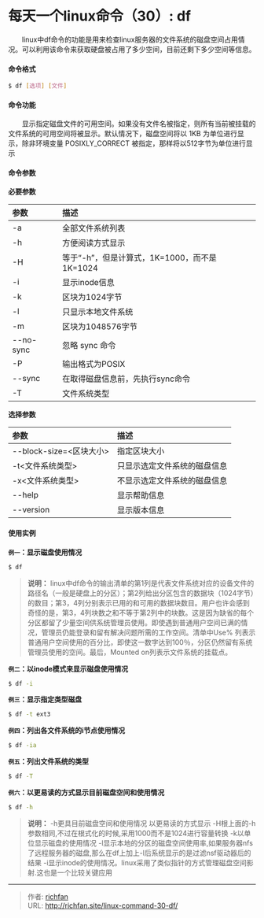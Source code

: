 # 每天一个linux命令（30）: df

　　linux中df命令的功能是用来检查linux服务器的文件系统的磁盘空间占用情况。可以利用该命令来获取硬盘被占用了多少空间，目前还剩下多少空间等信息。
<!-- more -->
#### 命令格式
```bash
$ df [选项] [文件]
```
#### 命令功能
　　显示指定磁盘文件的可用空间。如果没有文件名被指定，则所有当前被挂载的文件系统的可用空间将被显示。默认情况下，磁盘空间将以 1KB 为单位进行显示，除非环境变量 POSIXLY_CORRECT 被指定，那样将以512字节为单位进行显示
#### 命令参数
**必要参数**

| 参数 | 描述 |
| :------------- | :------------- |
| -a | 全部文件系统列表 |
| -h | 方便阅读方式显示 |
| -H | 等于“-h”，但是计算式，1K=1000，而不是1K=1024 |
| -i | 显示inode信息 |
| -k | 区块为1024字节 |
| -l | 只显示本地文件系统 |
| -m | 区块为1048576字节 |
| --no-sync | 忽略 sync 命令 |
| -P | 输出格式为POSIX |
| --sync | 在取得磁盘信息前，先执行sync命令 |
| -T | 文件系统类型 |

**选择参数**

| 参数 | 描述 |
| :------------- | :------------- |
| --block-size=<区块大小> | 指定区块大小 |
| -t<文件系统类型> | 只显示选定文件系统的磁盘信息 |
| -x<文件系统类型> | 不显示选定文件系统的磁盘信息 |
| --help | 显示帮助信息 |
| --version | 显示版本信息 |

#### 使用实例
**`例一`：显示磁盘使用情况**
```bash
$ df
```
>**说明：** linux中df命令的输出清单的第1列是代表文件系统对应的设备文件的路径名（一般是硬盘上的分区）；第2列给出分区包含的数据块（1024字节）的数目；第3，4列分别表示已用的和可用的数据块数目。用户也许会感到奇怪的是，第3，4列块数之和不等于第2列中的块数。这是因为缺省的每个分区都留了少量空间供系统管理员使用。即使遇到普通用户空间已满的情况，管理员仍能登录和留有解决问题所需的工作空间。清单中Use% 列表示普通用户空间使用的百分比，即使这一数字达到100％，分区仍然留有系统管理员使用的空间。最后，Mounted on列表示文件系统的挂载点。

**`例二`：以inode模式来显示磁盘使用情况**
```bash
$ df -i
```
**`例三`：显示指定类型磁盘**
```bash
$ df -t ext3
```
**`例四`：列出各文件系统的i节点使用情况**
```bash
$ df -ia
```
**`例五`：列出文件系统的类型**
```bash
$ df -T
```
**`例六`：以更易读的方式显示目前磁盘空间和使用情况**
```bash
$ df -h
```
>**说明：**
-h更具目前磁盘空间和使用情况 以更易读的方式显示
-H根上面的-h参数相同,不过在根式化的时候,采用1000而不是1024进行容量转换
-k以单位显示磁盘的使用情况
-l显示本地的分区的磁盘空间使用率,如果服务器nfs了远程服务器的磁盘,那么在df上加上-l后系统显示的是过滤nsf驱动器后的结果
-i显示inode的使用情况。linux采用了类似指针的方式管理磁盘空间影射.这也是一个比较关键应用


---

> 作者: [richfan](https://richfan.site/)  
> URL: http://richfan.site/linux-command-30-df/  

